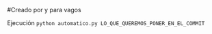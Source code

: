 #Creado por y para vagos

Ejecución ```python automatico.py LO_QUE_QUEREMOS_PONER_EN_EL_COMMIT``` 


